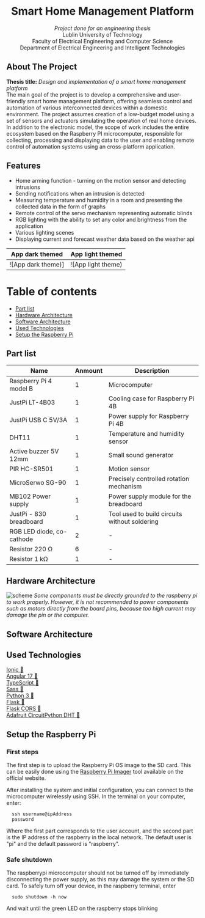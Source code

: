 <div align="center">
  
# Smart Home Management Platform

  <p align="center">
    <i>Project done for an engineering thesis</i> <br/>
    Lublin University of Technology <br/>
    Faculty of Electrical Engineering and Computer Science <br/>
    Department of Electrical Engineering and Intelligent Technologies
    <br />
  </p>
</div>


## About The Project

**Thesis title:** <i>Design and implementation of a smart home management platform</i> <br/>
The main goal of the project is to develop a comprehensive and user-friendly smart home management platform, offering seamless control and automation of various interconnected devices within a domestic environment. The project assumes creation of a low-budget model using a set of sensors and actuators simulating the operation of real home devices. In addition to the electronic model, the scope of work includes the entire ecosystem based on the Raspberry PI microcomputer, responsible for collecting, processing and displaying data to the user and enabling remote control of automation systems using an cross-platform application.


## Features
- Home arming function - turning on the motion sensor and detecting intrusions
- Sending notifications when an intrusion is detected
- Measuring temperature and humidity in a room and presenting the collected data in the form of graphs
- Remote control of the servo mechanism representing automatic blinds
- RGB lighting with the ability to set any color and brightness from the application
- Various lighting scenes
- Displaying current and forecast weather data based on the weather api


| App dark themed  | App light themed |
| ------------- | ------------- |
| ![App dark theme)] | ![App light theme)

# Table of contents
- [Part list](#part-list)
- [Hardware Architecture](#hardware-architecture)
- [Software Architecture](#software-architecture)
- [Used Technologies](#used-technologies)
- [Setup the Raspberry Pi](#setup-the-raspberry-pi)


<a name="part-list"></a>
## Part list

| Name  | Anmount | Description |
| ------------- | ------------- | ------------- |
| Raspberry Pi 4 model B | 1 | Microcomputer |
| JustPi LT-4B03 | 1 | Cooling case for Raspberry Pi 4B  |
| JustPi USB C 5V/3A  | 1 | Power supply for Raspberry Pi 4B  |
| DHT11 | 1 | Temperature and humidity sensor |
| Active buzzer 5V 12mm | 1 | Small sound generator |
| PIR HC-SR501 | 1 | Motion sensor  |
| MicroSerwo SG-90 | 1 | Precisely controlled rotation mechanism |
| MB102 Power supply | 1 | Power supply module for the breadboard |
| JustPi - 830 breadboard | 1 | Tool used to build circuits without soldering |
| RGB LED diode, co-cathode | 2 | - |
| Resistor 220 Ω  | 6 | - |
| Resistor 1 kΩ  | 1 | - |

<a name="hardware-architecture"></a>
## Hardware Architecture
![scheme](https://github.com/MKaczmarski07/smart-home/assets/95142305/53f72963-b806-41de-9911-47c090140c6f)
<i>Some components must be directly grounded to the raspberry pi to work properly. However, it is not recommended to power components such as motors directly from the board pins, because too high current may damage the pin or the computer.</i> <br/>


<a name="software-architecture"></a>
## Software Architecture

<a name="used-technologies"></a>
## Used Technologies

[Ionic 🔗](https://ionicframework.com)<br>
[Angular 17 🔗](https://angular.dev)<br>
[TypeScript 🔗](https://typescriptlang.org)<br>
[Sass 🔗](https://sass-lang.com)<br>
[Python 3 🔗](https://www.python.org)<br>
[Flask 🔗](https://flask.palletsprojects.com/en/3.0.x/)<br>
[Flask CORS 🔗](https://flask-cors.readthedocs.io/en/latest/)<br>
[Adafruit CircuitPython DHT 🔗](https://docs.circuitpython.org/projects/dht/en/latest/)<br>
<!-- 
[Docker 🔗]()<br>
Node.js min v18.13 !!!
[🔗]()<br>
… -->


<a name="raspi"></a>
## Setup the Raspberry Pi

### First steps
The first step is to upload the Raspberry  Pi OS image to the SD card. This can be easily done using the [Raspberry Pi Imager](https://www.raspberrypi.com/software/) tool available on the official website.

After installing the system and initial configuration, you can connect to the microcomputer wirelessly using SSH. In the terminal on your computer, enter:

```
  ssh username@ipAddress
  password
```
Where the first part corresponds to the user account, and the second part is the IP address of the raspberry in the local network. The default user is "pi" and the default password is "raspberry".

### Safe shutdown
The raspberrypi microcomputer should not be turned off by immediately disconnecting the power supply, as this may damage the system or the SD card. To safely turn off your device, in the raspberry terminal, enter
```
  sudo shutdown -h now
```
And wait until the green LED on the raspberry stops blinking




